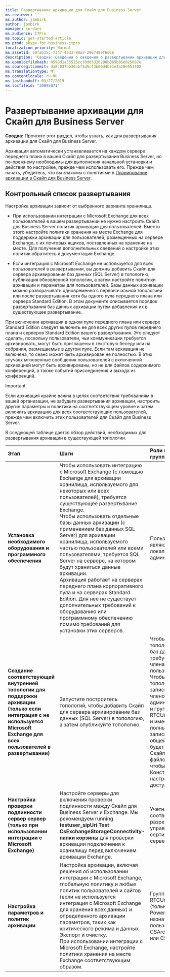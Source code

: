 ```yaml
---
title: Развертывание архивации для Скайп для Business Server
ms.reviewer: ''
ms.author: jambirk
author: jambirk
manager: serdars
ms.audience: ITPro
ms.topic: get-started-article
ms.prod: skype-for-business-itpro
localization_priority: Normal
ms.assetid: 50fa535c-7347-4e33-80a3-296748ef6666
description: 'Сводка: Сведения о сведения о развертывании архивацию для Скайп Business Server.'
ms.openlocfilehash: 0598d1a35523cc38d85320206b065b85e025687e
ms.sourcegitcommit: da8c037bb30abf5d5cf3b60d4b71e3a10e553402
ms.translationtype: MT
ms.contentlocale: ru-RU
ms.lasthandoff: 03/27/2019
ms.locfileid: "30895071"
---
```

# <a name="deploy-archiving-for-skype-for-business-server"></a>Развертывание архивации для Скайп для Business Server
 
**Сводка:** Прочтите этот раздел, чтобы узнать, как для развертывания архивации для Скайп для Business Server.
  
Архивация автоматически устанавливается на каждом сервере переднего плана в вашей Скайп для развертывания Business Server, но по-прежнему необходимы для выполнения начальной установки и действия по настройке, прежде чем использовать его. Прежде чем начать, убедитесь, что вы знакомы с понятиями в [Планирование архивации в Скайп для Business Server](../../plan-your-deployment/archiving/archiving.md).
  
## <a name="deployment-checklist"></a>Контрольный список развертывания

Настройка архивации зависит от выбранного варианта хранилища. 
  
- При использовании интеграции с Microsoft Exchange для всех пользователей в вашем развертывании не нужно настроить Скайп для Business Server политик архивации для пользователей. Вместо этого настройте политики хранения на месте Exchange для поддержки архивации для пользователей, размещенных на сервере Exchange, с их почтовых ящиков, поставленных на хранение на месте. Для получения дополнительных сведений о настройке этих политик обратитесь к документации Exchange.
    
- Если интеграция с Microsoft Exchange не используется для всех пользователей в развертывании, вы должны добавить Скайп для сервера архивирование баз данных (SQL Server) в топологию, публикация обновленной топологии, а затем настройте политики архивации и параметры для пользователей. Базы данных архивации можно разворачивать одновременно с первоначальной топологией или после развертывания хотя бы одного пула переднего плана или сервера Standard Edition. В этом документе описывается порядок развертывания баз данных архивации путем добавления их в существующее развертывание.
    
При включении архивации в одном пуле переднего плана или сервере Standard Edition следует включить ее для всех других пулов переднего плана и серверов Standard Edition вашего развертывания. Это следует сделать, поскольку пользователи, чьи коммуникации требуется архивировать, могут быть приглашены в текстовую беседу или на собрания, размещаемые в другом пуле. Если там архивация не включена, то сеанс может быть архивирован не полностью. В этих случаях мгновенные сообщения пользователей с включенной архивацией могут быть архивированы, но не для файлов содержимого конференций, а также событий присоединения и выхода из конференций.
  
> [!IMPORTANT]
> Если архивация крайне важна в целях соответствия требованиям в вашей организации, не забудьте развертывания архивации, настроить другие параметры и политики на соответствующем уровне и затем включить архивацию для всех соответствующих пользователей, прежде чем включить этих пользователей для Скайп для Business Server. 
  
В следующей таблице дается обзор действий, необходимых для развертывания архивации в существующей топологии.
  
|**Этап**|**Шаги**|**Роли и членство в группах**|**Документация**|
|:-----|:-----|:-----|:-----|
|**Установка необходимого оборудования и программного обеспечения** <br/> |Чтобы использовать интеграцию с Microsoft Exchange (с помощью Exchange для архивации хранилища, используемого для некоторых или всех пользователей), требуется существующее развертывание Exchange.  <br/> Чтобы использовать отдельные базы данных архивации (с применением баз данных SQL Server) для архивации хранилища, используемого частью пользователей или всеми пользователями, требуется SQL Server на сервере, на котором будут храниться данные архивации.  <br/> Архивация работает на серверах переднего плана корпоративного пула и на серверах Standard Edition. Для нее не существует дополнительных требований к оборудованию или программному обеспечению помимо требований для установки этих серверов.  <br/> |Пользователь домена, являющийся членом локальной группы администраторов.  <br/> |[Server requirements for Skype for Business Server 2015](../../plan-your-deployment/requirements-for-your-environment/server-requirements.md) <br/> [Environmental requirements for Skype for Business Server 2015](../../plan-your-deployment/requirements-for-your-environment/environmental-requirements.md) <br/>  [Планирование интеграции Skype для бизнеса и Exchange](../../plan-your-deployment/integrate-with-exchange/integrate-with-exchange.md) <br/>[Требования к системе для Скайп для Business Server 2019](../../../SfBServer2019/plan/system-requirements.md) |
|**Создание соответствующей внутренней топологии для поддержки архивации (только если интеграция с не используется Microsoft Exchange для всех пользователей в развертывании)** <br/> |Запустите построитель топологий, чтобы добавить Скайп для сервера архивирование баз данных (SQL Server) в топологию, а затем опубликуйте топологию.  <br/> |Чтобы определить топологию для включения баз данных архивации, требуется учетная запись члена локальной группы пользователей.  <br/> Чтобы опубликовать топологию, учетную запись, которая является членом группы администраторов домена и группу RTCUniversalServerAdmins и имеет разрешения на полный доступ (чтение/запись/изменение) в общей папке, которое будет использоваться для Скайп для хранилища файлов Business Server (, чтобы топологии Конструктор можно настроить требуемые доступом).  <br/> |[Добавление баз данных архивации к существующему развертыванию в Скайп для Business Server](add-archiving-databases.md) <br/> |
|**Настройка проверки подлинности сервер сервер (только при использовании интеграции с Microsoft Exchange)** <br/> |Настройте серверы для включения проверки подлинности между Скайп для Business Server и Exchange. Мы рекомендуем running **testuser_sipUri Test CsExchangeStorageConnectivity-папки корзины** для проверки архивации подключения к хранилищу перед включением архивации Exchange. <br/> |Учетная запись с соответствующими разрешениями для управления сертификатами на серверах.  <br/> |Управление проверкой подлинности между серверами  <br/> |
|**Настройка параметров и политик архивации** <br/> |Настройка архивации, включая решения об использовании интеграции с Microsoft Exchange, глобальную политику и любые политик пользователей и сайтов (если не используется интеграция с Microsoft Exchange для хранения всех данных) и определенного архивации параметров, таких как критического режима и данных Экспорт и очистку.  <br/> При использовании интеграции с Microsoft Exchange, настройте политики хранения на месте Exchange соответствующим образом.  <br/> |Группа RTCUniversalServerAdmins (только Windows PowerShell) или назначение пользователям роли CSArchivingAdministrator или CSAdministrator.  <br/> |[Настройка параметров архивации для Скайп для Business Server](configure-archiving-options.md) <br/> Документация по продукту Exchange (при использовании интеграции с Microsoft Exchange).  <br/> |
   

